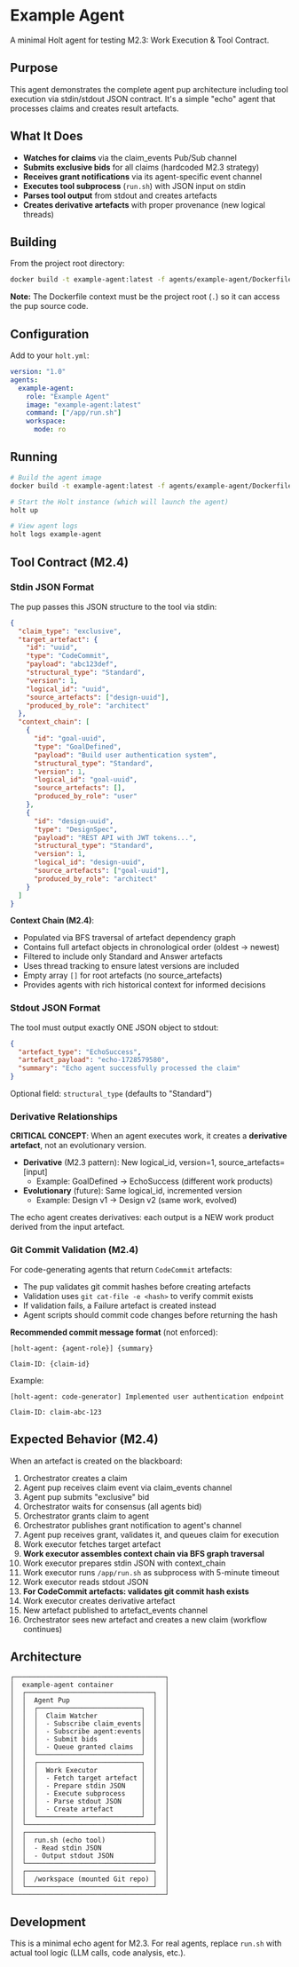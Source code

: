 # Example Agent

A minimal Holt agent for testing M2.3: Work Execution & Tool Contract.

## Purpose

This agent demonstrates the complete agent pup architecture including tool execution via stdin/stdout JSON contract. It's a simple "echo" agent that processes claims and creates result artefacts.

## What It Does

- **Watches for claims** via the claim_events Pub/Sub channel
- **Submits exclusive bids** for all claims (hardcoded M2.3 strategy)
- **Receives grant notifications** via its agent-specific event channel
- **Executes tool subprocess** (`run.sh`) with JSON input on stdin
- **Parses tool output** from stdout and creates artefacts
- **Creates derivative artefacts** with proper provenance (new logical threads)

## Building

From the project root directory:

```bash
docker build -t example-agent:latest -f agents/example-agent/Dockerfile .
```

**Note:** The Dockerfile context must be the project root (`.`) so it can access the pup source code.

## Configuration

Add to your `holt.yml`:

```yaml
version: "1.0"
agents:
  example-agent:
    role: "Example Agent"
    image: "example-agent:latest"
    command: ["/app/run.sh"]
    workspace:
      mode: ro
```

## Running

```bash
# Build the agent image
docker build -t example-agent:latest -f agents/example-agent/Dockerfile .

# Start the Holt instance (which will launch the agent)
holt up

# View agent logs
holt logs example-agent
```

## Tool Contract (M2.4)

### Stdin JSON Format

The pup passes this JSON structure to the tool via stdin:

```json
{
  "claim_type": "exclusive",
  "target_artefact": {
    "id": "uuid",
    "type": "CodeCommit",
    "payload": "abc123def",
    "structural_type": "Standard",
    "version": 1,
    "logical_id": "uuid",
    "source_artefacts": ["design-uuid"],
    "produced_by_role": "architect"
  },
  "context_chain": [
    {
      "id": "goal-uuid",
      "type": "GoalDefined",
      "payload": "Build user authentication system",
      "structural_type": "Standard",
      "version": 1,
      "logical_id": "goal-uuid",
      "source_artefacts": [],
      "produced_by_role": "user"
    },
    {
      "id": "design-uuid",
      "type": "DesignSpec",
      "payload": "REST API with JWT tokens...",
      "structural_type": "Standard",
      "version": 1,
      "logical_id": "design-uuid",
      "source_artefacts": ["goal-uuid"],
      "produced_by_role": "architect"
    }
  ]
}
```

**Context Chain (M2.4)**:
- Populated via BFS traversal of artefact dependency graph
- Contains full artefact objects in chronological order (oldest → newest)
- Filtered to include only Standard and Answer artefacts
- Uses thread tracking to ensure latest versions are included
- Empty array `[]` for root artefacts (no source_artefacts)
- Provides agents with rich historical context for informed decisions

### Stdout JSON Format

The tool must output exactly ONE JSON object to stdout:

```json
{
  "artefact_type": "EchoSuccess",
  "artefact_payload": "echo-1728579580",
  "summary": "Echo agent successfully processed the claim"
}
```

Optional field: `structural_type` (defaults to "Standard")

### Derivative Relationships

**CRITICAL CONCEPT**: When an agent executes work, it creates a **derivative artefact**, not an evolutionary version.

- **Derivative** (M2.3 pattern): New logical_id, version=1, source_artefacts=[input]
  - Example: GoalDefined → EchoSuccess (different work products)
- **Evolutionary** (future): Same logical_id, incremented version
  - Example: Design v1 → Design v2 (same work, evolved)

The echo agent creates derivatives: each output is a NEW work product derived from the input artefact.

### Git Commit Validation (M2.4)

For code-generating agents that return `CodeCommit` artefacts:

- The pup validates git commit hashes before creating artefacts
- Validation uses `git cat-file -e <hash>` to verify commit exists
- If validation fails, a Failure artefact is created instead
- Agent scripts should commit code changes before returning the hash

**Recommended commit message format** (not enforced):
```
[holt-agent: {agent-role}] {summary}

Claim-ID: {claim-id}
```

Example:
```
[holt-agent: code-generator] Implemented user authentication endpoint

Claim-ID: claim-abc-123
```

## Expected Behavior (M2.4)

When an artefact is created on the blackboard:

1. Orchestrator creates a claim
2. Agent pup receives claim event via claim_events channel
3. Agent pup submits "exclusive" bid
4. Orchestrator waits for consensus (all agents bid)
5. Orchestrator grants claim to agent
6. Orchestrator publishes grant notification to agent's channel
7. Agent pup receives grant, validates it, and queues claim for execution
8. Work executor fetches target artefact
9. **Work executor assembles context chain via BFS graph traversal**
10. Work executor prepares stdin JSON with context_chain
11. Work executor runs `/app/run.sh` as subprocess with 5-minute timeout
12. Work executor reads stdout JSON
13. **For CodeCommit artefacts: validates git commit hash exists**
14. Work executor creates derivative artefact
15. New artefact published to artefact_events channel
16. Orchestrator sees new artefact and creates a new claim (workflow continues)

## Architecture

```
┌──────────────────────────────────────┐
│  example-agent container             │
│  ┌────────────────────────────────┐  │
│  │  Agent Pup                     │  │
│  │  ┌──────────────────────────┐  │  │
│  │  │  Claim Watcher           │  │  │
│  │  │  - Subscribe claim_events│  │  │
│  │  │  - Subscribe agent:events│  │  │
│  │  │  - Submit bids           │  │  │
│  │  │  - Queue granted claims  │  │  │
│  │  └──────────────────────────┘  │  │
│  │  ┌──────────────────────────┐  │  │
│  │  │  Work Executor           │  │  │
│  │  │  - Fetch target artefact │  │  │
│  │  │  - Prepare stdin JSON    │  │  │
│  │  │  - Execute subprocess    │  │  │
│  │  │  - Parse stdout JSON     │  │  │
│  │  │  - Create artefact       │  │  │
│  │  └──────────────────────────┘  │  │
│  └────────────────────────────────┘  │
│  ┌────────────────────────────────┐  │
│  │  run.sh (echo tool)            │  │
│  │  - Read stdin JSON             │  │
│  │  - Output stdout JSON          │  │
│  └────────────────────────────────┘  │
│  ┌────────────────────────────────┐  │
│  │  /workspace (mounted Git repo) │  │
│  └────────────────────────────────┘  │
└──────────────────────────────────────┘
```

## Development

This is a minimal echo agent for M2.3. For real agents, replace `run.sh` with actual tool logic (LLM calls, code analysis, etc.).
